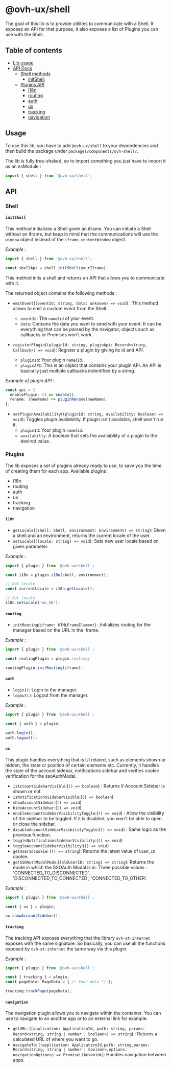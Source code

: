 # @ovh-ux/shell

The goal of this lib is to provide utilities to communicate with a Shell. It exposes an API for that purpose, it also exposes a list of Plugins you can use with the Shell.

## Table of contents

- [Lib usage](#usage)
- [API Docs](#api)
  - [Shell methods](#shell)
    - [initShell](#initShell)
  - [Plugins API](#plugins)
    - [i18n](#i18n)
    - [routing](#routing)
    - [auth](#auth)
    - [ux](#ux)
    - [tracking](#tracking)
    - [navigation](#navigation)

## Usage

To use this lib, you have to add `@ovh-ux/shell` to your dependencies and then build the package under `packages/components/ovh-shell/`.

The lib is fully tree-shaked, so to import something you just have to import it as an esModule :

```ts
import { shell } from '@ovh-ux/shell';
```

## API

### Shell

#### `initShell`

This method initializes a Shell given an iframe. You can initiate a Shell without an iframe, but keep in mind that the communications will use the `window` object instead of the `iframe.contentWindow` object.

_Example :_

```ts
import { shell } from '@ovh-ux/shell';

const shellApi = shell.initShell(yourIframe);
```

This method inits a shell and returns an API that allows you to communicate with it.

The returned object contains the following methods :

- `emitEvent`(`(eventId: string, data: unknown) => void`) : This method allows to emit a custom event from the Shell.
  - `eventId`: The `name`/`id` of your event.
  - `data`: Contains the data you want to send with your event. It can be everything that can be parsed by the navigator, objects such as callbacks or Promises won't work.

- `registerPlugin`(`(pluginId: string, pluginApi: Record<string, Callback>) => void`): Register a plugin by giving its id and API.
  - `pluginId`: Your plugin `name`/`id`.
  - `pluginAPI`: This is an object that contains your plugin API. An API is basically just multiple callbacks indentified by a string.

*Example of plugin API* :

```ts
const api = {
  enablePlugin: () => enable(),
  rename: (newName) => pluginRename(newName),
};
```

- `setPluginAvailability`(`(pluginId: string, availability: boolean) => void`): Toggles plugin availability. If plugin isn't available, shell won't run it.
  - `pluginId`: Your plugin `name`/`id`.
  - `availabilty`: A boolean that sets the availability of a plugin to the desired value.

### Plugins

The lib exposes a set of plugins already ready to use, to save you the time of creating them for each app.
Available plugins :

- i18n
- routing
- auth
- ux
- tracking
- navigation

#### `i18n`

- `getLocale`(`(shell: Shell, environment: Environment) => string`): Given a shell and an environment, returns the current locale of the user.
- `setLocale`(`(locale: string) => void`): Sets new user locale based on given parameter.

*Example :*

```ts
import { plugin } from '@ovh-ux/shell';

const i18n = plugin.i18n(shell, environment);

// Get locale
const currentLocale = i18n.getLocale();

// Set locale
i18n.setLocale('en_GB');
```

#### `routing`

- `initRouting`(`iframe: HTMLFrameElement`) : Initializes routing for the manager based on the URL in the iframe.

*Example :*

```ts
import { plugin } from '@ovh-ux/shell';

const routingPlugin = plugin.routing;

routingPlugin.initRouting(iframe);
```

#### `auth`

- `login()`: Login to the manager.
- `logout()`: Logout from the manager.

*Example :*

```ts
import { plugin } from '@ovh-ux/shell';

const { auth } = plugin;

auth.login();
auth.logout();
```

#### `ux`

This plugin handles everything that is UI related, such as elements shown or hidden, the state or position of certain elements etc.
Currently, it handles the state of the account sidebar, notifications sidebar and verifies cookie verification for the ssoAuthModal.

- `isAccountSidebarVisible`:(`() => boolean`) : Returns if Account Sidebar is shown or not.
- `isNotificationsSidebarVisible`:(`() => boolean`)
- `showAccountSidebar`:(`() => void`)
- `hideAccountSidebar`:(`() => void`)
- `enableAccountSidebarVisibilityToggle`:(`() => void`) : Allow the visibility of the sidebar to be toggled. If it is disabled, you won't be able to open or close the sidebar.
- `disableAccountSidebarVisibilityToggle`:(`() => void`) : Same logic as the previous function.
- `toggleNotificationsSidebarVisibility`:(`() => void`)
- `toggleAccountSidebarVisibility`:(`() => void`)
- `getUserIdCookie`: (`() => string`): Returns the latest value of `USER_ID` cookie.
- `getSSOAuthModalMode`:(`(oldUserID: string) => string`): Returns the mode in which the SSOAuth Modal is in. Three possible values : 'CONNECTED_TO_DISCONNECTED', 'DISCONNECTED_TO_CONNECTED', 'CONNECTED_TO_OTHER'.

*Example :*

```ts
import { plugin } from '@ovh-ux/shell';

const { ux } = plugin;

ux.showAccountSidebar();
```

#### `tracking`

The tracking API exposes everything that the library `ovh-at-internet` exposes with the same signature.
So basically, you can use all the functions exposed by `ovh-at-internet` the same way via this plugin.

*Example :*

```ts
import { plugin } from '@ovh-ux/shell';

const { tracking } = plugin;
const pageData: PageData = { /* Your data */ };

tracking.trackPage(pageData);
```

#### `navigation`

The navigation plugin allows you to navigate within the container. You can use to navigate to an another app or to an external link for example.

- `getURL`: (`(application: ApplicationId, path: string, params: Record<string, string | number | boolean>) => string`) : Returns a calculated URL of where you want to go.
- `navigateTo`: (`(application: ApplicationId,path: string,params: Record<string, string | number | boolean>,options: navigationOptions) => PromiseLike<void>`): Handles navigation between apps.
